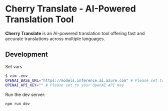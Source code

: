 # Cherry Translate - AI-Powered Translation Tool

**Cherry Translate** is an AI-powered translation tool offering fast and accurate translations across multiple languages.

## Development

Set vars

```sh
$ vim .env
OPENAI_BASE_URL="https://models.inference.ai.azure.com" # Please set to your OpenAI Base URL
OPENAI_API_KEY="" # Please set to your OpenAI API Key
```

Run the dev server:

```sh
npm run dev
```

